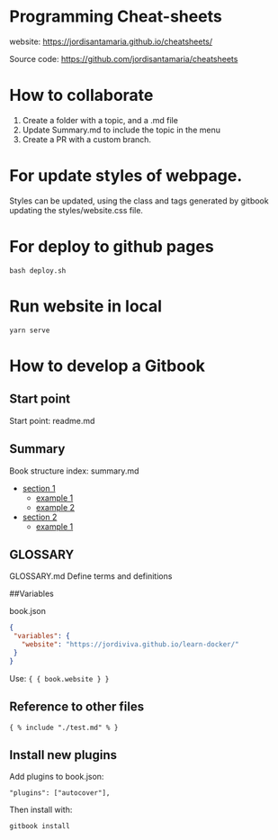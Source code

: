 # Programming Cheat-sheets

website: https://jordisantamaria.github.io/cheatsheets/

Source code: https://github.com/jordisantamaria/cheatsheets

# How to collaborate

1. Create a folder with a topic, and a .md file
2. Update Summary.md to include the topic in the menu
3. Create a PR with a custom branch.

# For update styles of webpage.

Styles can be updated, using the class and tags generated by gitbook
updating the styles/website.css file.

# For deploy to github pages

```
bash deploy.sh
```

# Run website in local

```
yarn serve
```

# How to develop a Gitbook

## Start point

Start point: readme.md

## Summary

Book structure index: summary.md

* [section 1](section1/README.md)
  * [example 1](section1/example1.md)
  * [example 2](section1/example2.md)
* [section 2](section2/README.md)
  * [example 1](section2/example1.md)

## GLOSSARY

GLOSSARY.md
Define terms and definitions

##Variables
 
book.json
 ```json
 {
  "variables": {
    "website": "https://jordiviva.github.io/learn-docker/"
  }
 }
 ```

Use:
`{ { book.website } }`

## Reference to other files

 ```{ % include "./test.md" % } ```

## Install new plugins

Add plugins to book.json:
```
"plugins": ["autocover"],
```

Then install with:

```
gitbook install
```
